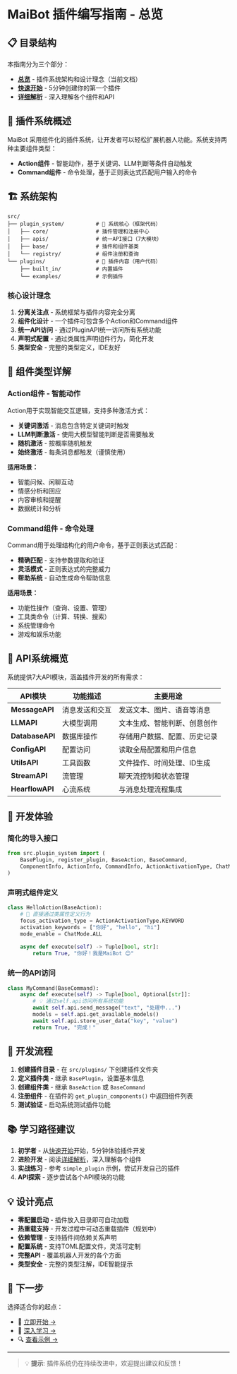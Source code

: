 # MaiBot 插件编写指南 - 总览

## 📋 目录结构

本指南分为三个部分：

- **[总览](plugin_guide_overview.md)** - 插件系统架构和设计理念（当前文档）
- **[快速开始](plugin_quick_start.md)** - 5分钟创建你的第一个插件
- **[详细解析](plugin_detailed_guide.md)** - 深入理解各个组件和API

## 🎯 插件系统概述

MaiBot 采用组件化的插件系统，让开发者可以轻松扩展机器人功能。系统支持两种主要组件类型：

- **Action组件** - 智能动作，基于关键词、LLM判断等条件自动触发
- **Command组件** - 命令处理，基于正则表达式匹配用户输入的命令

## 🏗️ 系统架构

```
src/
├── plugin_system/          # 🔧 系统核心（框架代码）
│   ├── core/               # 插件管理和注册中心
│   ├── apis/               # 统一API接口（7大模块）
│   ├── base/               # 插件和组件基类
│   └── registry/           # 组件注册和查询
└── plugins/                # 🔌 插件内容（用户代码）
    ├── built_in/           # 内置插件
    └── examples/           # 示例插件
```

### 核心设计理念

1. **分离关注点** - 系统框架与插件内容完全分离
2. **组件化设计** - 一个插件可包含多个Action和Command组件
3. **统一API访问** - 通过PluginAPI统一访问所有系统功能
4. **声明式配置** - 通过类属性声明组件行为，简化开发
5. **类型安全** - 完整的类型定义，IDE友好

## 🧩 组件类型详解

### Action组件 - 智能动作

Action用于实现智能交互逻辑，支持多种激活方式：

- **关键词激活** - 消息包含特定关键词时触发
- **LLM判断激活** - 使用大模型智能判断是否需要触发
- **随机激活** - 按概率随机触发
- **始终激活** - 每条消息都触发（谨慎使用）

**适用场景：**
- 智能问候、闲聊互动
- 情感分析和回应
- 内容审核和提醒
- 数据统计和分析

### Command组件 - 命令处理

Command用于处理结构化的用户命令，基于正则表达式匹配：

- **精确匹配** - 支持参数提取和验证
- **灵活模式** - 正则表达式的完整威力
- **帮助系统** - 自动生成命令帮助信息

**适用场景：**
- 功能性操作（查询、设置、管理）
- 工具类命令（计算、转换、搜索）
- 系统管理命令
- 游戏和娱乐功能

## 🔌 API系统概览

系统提供7大API模块，涵盖插件开发的所有需求：

| API模块 | 功能描述 | 主要用途 |
|---------|----------|----------|
| **MessageAPI** | 消息发送和交互 | 发送文本、图片、语音等消息 |
| **LLMAPI** | 大模型调用 | 文本生成、智能判断、创意创作 |
| **DatabaseAPI** | 数据库操作 | 存储用户数据、配置、历史记录 |
| **ConfigAPI** | 配置访问 | 读取全局配置和用户信息 |
| **UtilsAPI** | 工具函数 | 文件操作、时间处理、ID生成 |
| **StreamAPI** | 流管理 | 聊天流控制和状态管理 |
| **HearflowAPI** | 心流系统 | 与消息处理流程集成 |

## 🎨 开发体验

### 简化的导入接口

```python
from src.plugin_system import (
    BasePlugin, register_plugin, BaseAction, BaseCommand,
    ComponentInfo, ActionInfo, CommandInfo, ActionActivationType, ChatMode
)
```

### 声明式组件定义

```python
class HelloAction(BaseAction):
    # 🎯 直接通过类属性定义行为
    focus_activation_type = ActionActivationType.KEYWORD
    activation_keywords = ["你好", "hello", "hi"]
    mode_enable = ChatMode.ALL
    
    async def execute(self) -> Tuple[bool, str]:
        return True, "你好！我是MaiBot 😊"
```

### 统一的API访问

```python
class MyCommand(BaseCommand):
    async def execute(self) -> Tuple[bool, Optional[str]]:
        # 💡 通过self.api访问所有系统功能
        await self.api.send_message("text", "处理中...")
        models = self.api.get_available_models()
        await self.api.store_user_data("key", "value")
        return True, "完成！"
```

## 🚀 开发流程

1. **创建插件目录** - 在 `src/plugins/` 下创建插件文件夹
2. **定义插件类** - 继承 `BasePlugin`，设置基本信息
3. **创建组件类** - 继承 `BaseAction` 或 `BaseCommand`
4. **注册组件** - 在插件的 `get_plugin_components()` 中返回组件列表
5. **测试验证** - 启动系统测试插件功能

## 📚 学习路径建议

1. **初学者** - 从[快速开始](plugin_quick_start.md)开始，5分钟体验插件开发
2. **进阶开发** - 阅读[详细解析](plugin_detailed_guide.md)，深入理解各个组件
3. **实战练习** - 参考 `simple_plugin` 示例，尝试开发自己的插件
4. **API探索** - 逐步尝试各个API模块的功能

## 💡 设计亮点

- **零配置启动** - 插件放入目录即可自动加载
- **热重载支持** - 开发过程中可动态重载插件（规划中）
- **依赖管理** - 支持插件间依赖关系声明
- **配置系统** - 支持TOML配置文件，灵活可定制
- **完整API** - 覆盖机器人开发的各个方面
- **类型安全** - 完整的类型注解，IDE智能提示

## 🎯 下一步

选择适合你的起点：

- 🚀 [立即开始 →](plugin_quick_start.md) 
- 📖 [深入学习 →](plugin_detailed_guide.md)
- 🔍 [查看示例 →](../src/plugins/examples/simple_plugin/)

---

> 💡 **提示**: 插件系统仍在持续改进中，欢迎提出建议和反馈！ 